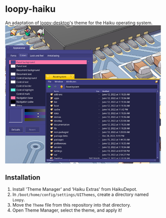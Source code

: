 # loopy-haiku
An adaptation of [loopy-desktop](https://github.com/kokoscript/loopy-desktop)'s theme for the Haiku operating system.
![loopy-haiku](screenshot.png)

## Installation
1. Install 'Theme Manager' and 'Haiku Extras' from HaikuDepot.
2. In `/boot/home/config/settings/UIThemes`, create a directory named `Loopy`.
3. Move the `Theme` file from this repository into that directory.
4. Open Theme Manager, select the theme, and apply it!
